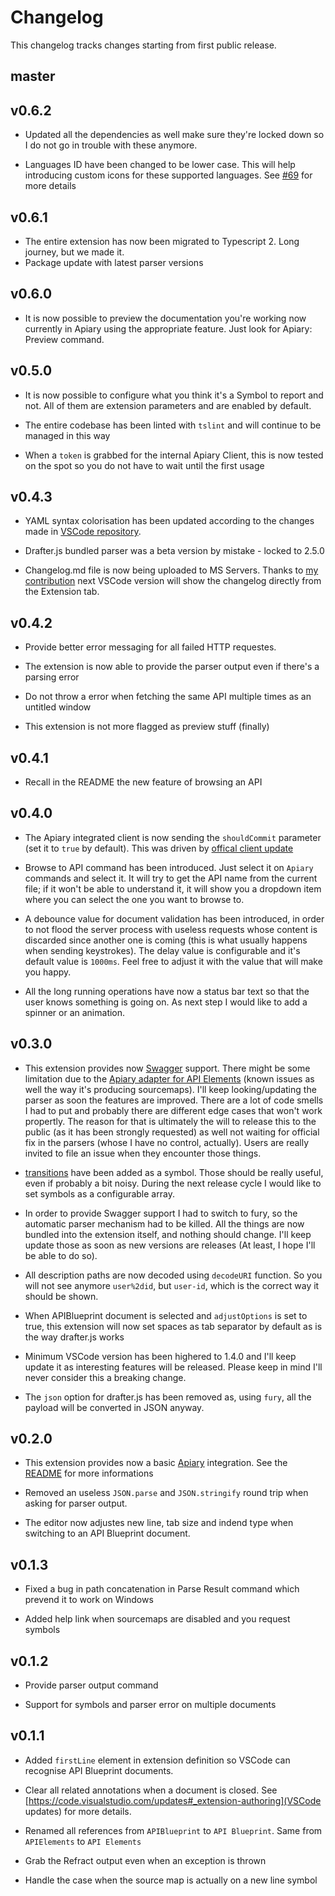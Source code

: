 # Changelog

This changelog tracks changes starting from first public release.

## master

## v0.6.2

- Updated all the dependencies as well make sure they're locked down so I do not
go in trouble with these anymore.

- Languages ID have been changed to be lower case. This will help introducing
custom icons for these supported languages. See [#69](https://github.com/XVincentX/vscode-apielements/issues/69) for more details

## v0.6.1

- The entire extension has now been migrated to Typescript 2. Long journey, but we made it.
- Package update with latest parser versions

## v0.6.0

- It is now possible to preview the documentation you're working now currently in Apiary using the appropriate feature. Just look for Apiary: Preview command.

## v0.5.0

- It is now possible to configure what you think it's a Symbol to report and not. All of them are extension parameters and are enabled by default.

- The entire codebase has been linted with `tslint` and will continue to be managed in this way

- When a `token` is grabbed for the internal Apiary Client, this is now tested on the spot so you do not have to wait until the first usage

## v0.4.3

- YAML syntax colorisation has been updated according to the changes made in [VSCode repository](https://github.com/Microsoft/vscode/pull/11666).

- Drafter.js bundled parser was a beta version by mistake - locked to 2.5.0

- Changelog.md file is now being uploaded to MS Servers. Thanks to [my contribution](https://github.com/Microsoft/vscode/issues/11940) next VSCode version will show the changelog directly from the Extension tab.

## v0.4.2

- Provide better error messaging for all failed HTTP requestes.

- The extension is now able to provide the parser output even if there's a parsing error

- Do not throw a error when fetching the same API multiple times as an untitled window

- This extension is not more flagged as preview stuff (finally)

## v0.4.1

- Recall in the README the new feature of browsing an API

## v0.4.0

- The Apiary integrated client is now sending the `shouldCommit` parameter (set it to `true` by default). This was driven by [offical client update](https://github.com/apiaryio/apiary-client/pull/130)

- Browse to API command has been introduced. Just select it on `Apiary` commands and select it. It will try to get the API name from the current file; if it won't be able to understand it, it will show you a dropdown item where you can select the one you want to browse to.

- A debounce value for document validation has been introduced, in order to not flood the server process with useless requests whose content is discarded since another one is coming (this is what usually happens when sending keystrokes). The delay value is configurable and it's default value is `1000ms`. Feel free to adjust it with the value that will make you happy.

- All the long running operations have now a status bar text so that the user knows something is going on. As next step I would like to add a spinner or an animation.

## v0.3.0

- This extension provides now [Swagger](https://swagger.io) support. There might be some limitation due to the [Apiary adapter for API Elements](https://github.com/apiaryio/fury-adapter-swagger) (known issues as well the way it's producing sourcemaps). I'll keep looking/updating the parser as soon the features are improved. There are a lot of code smells I had to put and probably there are different edge cases that won't work propertly. The reason for that is ultimately the will to release this to the public (as it has been strongly requested) as well not waiting for official fix in the parsers (whose I have no control, actually). Users are really invited to file an issue when they encounter those things.

- [transitions]() have been added as a symbol. Those should be really useful, even if probably a bit noisy. During the next release cycle I would like to set symbols as a configurable array.

- In order to provide Swagger support I had to switch to fury, so the automatic parser mechanism had to be killed. All the things are now bundled into the extension itself, and nothing should change. I'll keep update those as soon as new versions are releases (At least, I hope I'll be able to do so).

- All description paths are now decoded using `decodeURI` function. So you will not see anymore `user%2did`, but `user-id`, which is the correct way it should be shown.

- When APIBlueprint document is selected and `adjustOptions` is set to true, this extension will now set spaces as tab separator by default as is the way drafter.js works

- Minimum VSCode version has been highered to 1.4.0 and I'll keep update it as interesting features will be released. Please keep in mind I'll never consider this a breaking change.

- The `json` option for drafter.js has been removed as, using `fury`, all the payload will be converted in JSON anyway.


## v0.2.0

- This extension provides now a basic [Apiary](https://apiary.io) integration. See the [README](./client/README.md) for more informations

- Removed an useless `JSON.parse` and `JSON.stringify` round trip when asking for parser output.

- The editor now adjustes new line, tab size and indend type when switching to an API Blueprint document.

## v0.1.3

- Fixed a bug in path concatenation in Parse Result command which prevend it to work on Windows

- Added help link when sourcemaps are disabled and you request symbols

## v0.1.2

- Provide parser output command

- Support for symbols and parser error on multiple documents

## v0.1.1

- Added `firstLine` element in extension definition so VSCode can recognise API Blueprint documents.

- Clear all related annotations when a document is closed. See [https://code.visualstudio.com/updates#_extension-authoring](VSCode updates) for more details.

- Renamed all references from `APIBlueprint` to `API Blueprint`. Same from `APIElements` to `API Elements`

- Grab the Refract output even when an exception is thrown

- Handle the case when the source map is actually on a new line symbol
